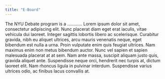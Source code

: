 ```yaml
---
title: "E-Board"
---
```


The NYU Debate program is a ............ Lorem ipsum dolor sit amet, consectetur adipiscing elit. Nunc placerat diam eget erat iaculis, vitae vehicula dui laoreet. Integer sagittis lobortis libero ac scelerisque. Curabitur gravida, nibh eu aliquet ultrices, arcu mauris venenatis neque, eget bibendum est nulla a urna. Proin vulputate enim quis feugiat ultrices. Nam maximus enim non metus bibendum auctor. Nunc vel sapien et sapien malesuada placerat at at sem. Nam ante massa, suscipit aliquam justo quis, gravida aliquet ante. Suspendisse neque orci, hendrerit nec turpis at, dictum laoreet elit. Nam rhoncus ligula in pulvinar interdum. Suspendisse varius ultrices odio, ac finibus lacus convallis at.
